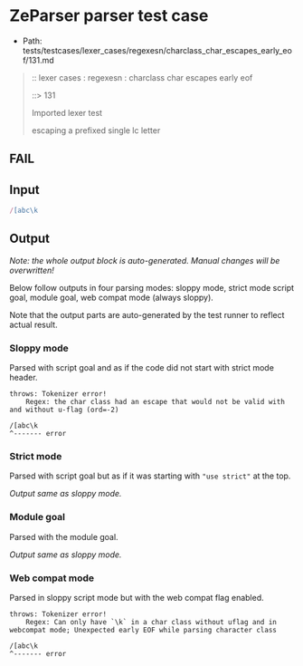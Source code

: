# ZeParser parser test case

- Path: tests/testcases/lexer_cases/regexesn/charclass_char_escapes_early_eof/131.md

> :: lexer cases : regexesn : charclass char escapes early eof
>
> ::> 131
>
> Imported lexer test
>
> escaping a prefixed single lc letter

## FAIL

## Input

`````js
/[abc\k
`````

## Output

_Note: the whole output block is auto-generated. Manual changes will be overwritten!_

Below follow outputs in four parsing modes: sloppy mode, strict mode script goal, module goal, web compat mode (always sloppy).

Note that the output parts are auto-generated by the test runner to reflect actual result.

### Sloppy mode

Parsed with script goal and as if the code did not start with strict mode header.

`````
throws: Tokenizer error!
    Regex: the char class had an escape that would not be valid with and without u-flag (ord=-2)

/[abc\k
^------- error
`````

### Strict mode

Parsed with script goal but as if it was starting with `"use strict"` at the top.

_Output same as sloppy mode._

### Module goal

Parsed with the module goal.

_Output same as sloppy mode._

### Web compat mode

Parsed in sloppy script mode but with the web compat flag enabled.

`````
throws: Tokenizer error!
    Regex: Can only have `\k` in a char class without uflag and in webcompat mode; Unexpected early EOF while parsing character class

/[abc\k
^------- error
`````

